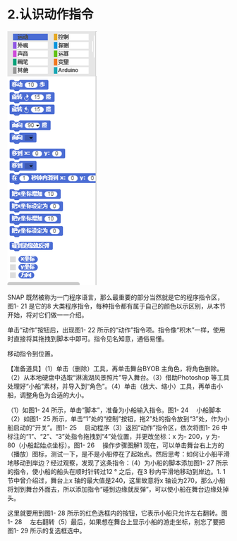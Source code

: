 # 2.认识动作指令

![](/assets/snap-motion.png)

SNAP 既然被称为一门程序语言，那么最重要的部分当然就是它的程序指令区，图1- 21 是它的8 大类程序指令，每种指令都有属于自己的颜色以示区别，从本节开始，将对它们做一一介绍。

单击“动作”按钮后，出现图1- 22 所示的“动作”指令项。指令像“积木”一样，使用时直接将其拖拽到脚本中即可。指令见名知意，通俗易懂。

移动指令到位置。

【准备道具】（1）单击（删除）工具，再单击舞台BYOB 主角色，将角色删除。（2）从本地硬盘中选取“淋漓湖风景照片”导入舞台。（3）借助Photoshop 等工具处理好“小船”素材，并导入到“角色”。（4）单击（放大、缩小）工具，再单击小船，调整角色为合适的大小。

（1）如图1- 24 所示，单击“脚本”，准备为小船输入指令。图1- 24 　小船脚本（2）如图1- 25 所示，单击“1”处的“控制”按钮，拖2”处的指令放到“3”处，作为小船启动的“开关”。图1- 25 　启动程序（3）返回“动作”指令区，依次将图1- 26 中标注的“1”、“2”、“3”处指令拖拽到“4”处位置，并更改坐标：x 为- 200，y 为- 80（小船起始点坐标）。图1- 26 　操作步骤图解1 现在，可以单击舞台右上方的（播放）图标，测试一下，是不是小船停在了起始点。然后思考：如何让小船平滑地移动到岸边？经过观察，发现了这条指令：（4）为小船的脚本添加图1- 27 所示的指令，使小船的船头在顺时针转过12 ° 之后，在3 秒内平滑地移动到岸边。1. 1 节中曾介绍过，舞台上x 轴的最大值是240，这里故意将x 轴设为270，那么小船将划到舞台外面去，所以添加指令“碰到边缘就反弹”，可以使小船在舞台边缘处掉头。

这里就要用到图1- 28 所示的红色选框内的按钮，它表示小船只允许左右翻转。图1- 28 　左右翻转（5）最后，如果想在舞台上显示小船的游走坐标，别忘了要把图1- 29 所示的复选框选中。

